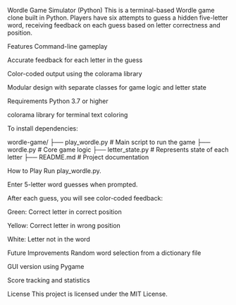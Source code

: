 Wordle Game Simulator (Python)
This is a terminal-based Wordle game clone built in Python. Players have six attempts to guess a hidden five-letter word, receiving feedback on each guess based on letter correctness and position.

Features
Command-line gameplay

Accurate feedback for each letter in the guess

Color-coded output using the colorama library

Modular design with separate classes for game logic and letter state

Requirements
Python 3.7 or higher

colorama library for terminal text coloring

To install dependencies:


wordle-game/
├── play_wordle.py           # Main script to run the game
├── wordle.py                # Core game logic
├── letter_state.py          # Represents state of each letter
├── README.md                # Project documentation


How to Play
Run play_wordle.py.

Enter 5-letter word guesses when prompted.

After each guess, you will see color-coded feedback:

Green: Correct letter in correct position

Yellow: Correct letter in wrong position

White: Letter not in the word

Future Improvements
Random word selection from a dictionary file

GUI version using Pygame

Score tracking and statistics

License
This project is licensed under the MIT License.
